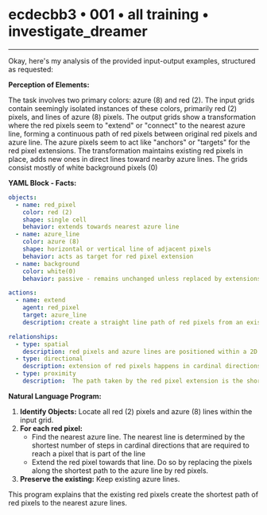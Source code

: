 # ecdecbb3 • 001 • all training • investigate_dreamer

---
Okay, here's my analysis of the provided input-output examples, structured as requested:

**Perception of Elements:**

The task involves two primary colors: azure (8) and red (2). The input grids contain seemingly isolated instances of these colors, primarily red (2) pixels, and lines of azure (8) pixels. The output grids show a transformation where the red pixels seem to "extend" or "connect" to the nearest azure line, forming a continuous path of red pixels between original red pixels and azure line. The azure pixels seem to act like "anchors" or "targets" for the red pixel extensions. The transformation maintains existing red pixels in place, adds new ones in direct lines toward nearby azure lines. The grids consist mostly of white background pixels (0)

**YAML Block - Facts:**



```yaml
objects:
  - name: red_pixel
    color: red (2)
    shape: single cell
    behavior: extends towards nearest azure line
  - name: azure_line
    color: azure (8)
    shape: horizontal or vertical line of adjacent pixels
    behavior: acts as target for red pixel extension
  - name: background
    color: white(0)
    behavior: passive - remains unchanged unless replaced by extensions

actions:
  - name: extend
    agent: red_pixel
    target: azure_line
    description: create a straight line path of red pixels from an existing red pixel to the nearest azure line

relationships:
  - type: spatial
    description: red pixels and azure lines are positioned within a 2D grid.
  - type: directional
    description: extension of red pixels happens in cardinal directions (up, down, left, right) towards azure.
  - type: proximity
    description:  The path taken by the red pixel extension is the shortest possible to an azure line.
```



**Natural Language Program:**

1.  **Identify Objects:** Locate all red (2) pixels and azure (8) lines within the input grid.
2.  **For each red pixel:**
    *   Find the nearest azure line. The nearest line is determined by the shortest number of steps in cardinal directions that are required to reach a pixel that is part of the line
    *   Extend the red pixel towards that line. Do so by replacing the pixels along the shortest path to the azure line by red pixels.
3. **Preserve the existing:** Keep existing azure lines.

This program explains that the existing red pixels create the shortest path of red pixels to the nearest azure lines.

